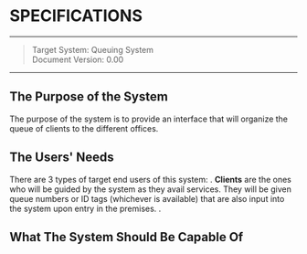 # SPECIFICATIONS
___
> Target System: Queuing System<br>
> Document Version: 0.00
___

## The Purpose of the System

The purpose of the system is to provide an interface that will organize the queue of clients to the different offices.

## The Users' Needs

There are 3 types of target end users of this system:
. **Clients** are the ones who will be guided by the system as they avail services. They will be given queue numbers or ID tags (whichever is available) that are also input into the system upon entry in the premises.
. 

## What The System Should Be Capable Of

